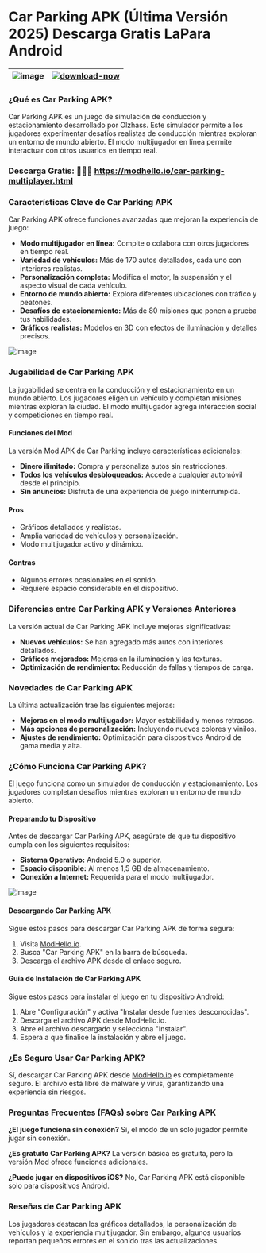 # Car Parking APK (Última Versión 2025) Descarga Gratis LaPara Android

| ![image](https://github.com/user-attachments/assets/f575c1fb-70a6-4adf-a40f-7c2342b4ae64) | [![download-now](https://github.com/user-attachments/assets/22657e67-9d2d-46af-a41a-5d365d2ddc1f)](https://modhello.io/car-parking-multiplayer.html)  |
|:-------------------------------------------------:|-----------------------|

### ¿Qué es Car Parking APK?
Car Parking APK es un juego de simulación de conducción y estacionamiento desarrollado por Olzhass. Este simulador permite a los jugadores experimentar desafíos realistas de conducción mientras exploran un entorno de mundo abierto. El modo multijugador en línea permite interactuar con otros usuarios en tiempo real.

### Descarga Gratis: 🎉🎉🎉 https://modhello.io/car-parking-multiplayer.html

### Características Clave de Car Parking APK
Car Parking APK ofrece funciones avanzadas que mejoran la experiencia de juego:

- **Modo multijugador en línea:** Compite o colabora con otros jugadores en tiempo real.
- **Variedad de vehículos:** Más de 170 autos detallados, cada uno con interiores realistas.
- **Personalización completa:** Modifica el motor, la suspensión y el aspecto visual de cada vehículo.
- **Entorno de mundo abierto:** Explora diferentes ubicaciones con tráfico y peatones.
- **Desafíos de estacionamiento:** Más de 80 misiones que ponen a prueba tus habilidades.
- **Gráficos realistas:** Modelos en 3D con efectos de iluminación y detalles precisos.

![image](https://github.com/user-attachments/assets/60672844-6263-40b1-9fef-e6db150890c3)

### Jugabilidad de Car Parking APK
La jugabilidad se centra en la conducción y el estacionamiento en un mundo abierto. Los jugadores eligen un vehículo y completan misiones mientras exploran la ciudad. El modo multijugador agrega interacción social y competiciones en tiempo real.

#### Funciones del Mod
La versión Mod APK de Car Parking incluye características adicionales:

- **Dinero ilimitado:** Compra y personaliza autos sin restricciones.
- **Todos los vehículos desbloqueados:** Accede a cualquier automóvil desde el principio.
- **Sin anuncios:** Disfruta de una experiencia de juego ininterrumpida.

#### Pros
- Gráficos detallados y realistas.
- Amplia variedad de vehículos y personalización.
- Modo multijugador activo y dinámico.

#### Contras
- Algunos errores ocasionales en el sonido.
- Requiere espacio considerable en el dispositivo.

### Diferencias entre Car Parking APK y Versiones Anteriores
La versión actual de Car Parking APK incluye mejoras significativas:

- **Nuevos vehículos:** Se han agregado más autos con interiores detallados.
- **Gráficos mejorados:** Mejoras en la iluminación y las texturas.
- **Optimización de rendimiento:** Reducción de fallas y tiempos de carga.

### Novedades de Car Parking APK
La última actualización trae las siguientes mejoras:

- **Mejoras en el modo multijugador:** Mayor estabilidad y menos retrasos.
- **Más opciones de personalización:** Incluyendo nuevos colores y vinilos.
- **Ajustes de rendimiento:** Optimización para dispositivos Android de gama media y alta.

### ¿Cómo Funciona Car Parking APK?
El juego funciona como un simulador de conducción y estacionamiento. Los jugadores completan desafíos mientras exploran un entorno de mundo abierto.

#### Preparando tu Dispositivo
Antes de descargar Car Parking APK, asegúrate de que tu dispositivo cumpla con los siguientes requisitos:

- **Sistema Operativo:** Android 5.0 o superior.
- **Espacio disponible:** Al menos 1,5 GB de almacenamiento.
- **Conexión a Internet:** Requerida para el modo multijugador.

![image](https://github.com/user-attachments/assets/a3583cf0-cdd7-4f33-b846-85fea0e91bd8)

#### Descargando Car Parking APK
Sigue estos pasos para descargar Car Parking APK de forma segura:

1. Visita [ModHello.io](https://modhello.io).
2. Busca "Car Parking APK" en la barra de búsqueda.
3. Descarga el archivo APK desde el enlace seguro.

#### Guía de Instalación de Car Parking APK
Sigue estos pasos para instalar el juego en tu dispositivo Android:

1. Abre "Configuración" y activa "Instalar desde fuentes desconocidas".
2. Descarga el archivo APK desde ModHello.io.
3. Abre el archivo descargado y selecciona "Instalar".
4. Espera a que finalice la instalación y abre el juego.

### ¿Es Seguro Usar Car Parking APK?
Sí, descargar Car Parking APK desde [ModHello.io](https://modhello.io) es completamente seguro. El archivo está libre de malware y virus, garantizando una experiencia sin riesgos.

### Preguntas Frecuentes (FAQs) sobre Car Parking APK
**¿El juego funciona sin conexión?**
Sí, el modo de un solo jugador permite jugar sin conexión.

**¿Es gratuito Car Parking APK?**
La versión básica es gratuita, pero la versión Mod ofrece funciones adicionales.

**¿Puedo jugar en dispositivos iOS?**
No, Car Parking APK está disponible solo para dispositivos Android.

### Reseñas de Car Parking APK
Los jugadores destacan los gráficos detallados, la personalización de vehículos y la experiencia multijugador. Sin embargo, algunos usuarios reportan pequeños errores en el sonido tras las actualizaciones.

